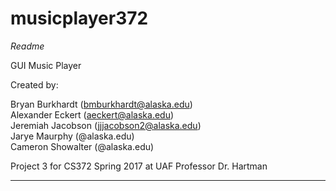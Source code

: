 # musicplayer372
*Readme*

GUI Music Player

Created by:

Bryan Burkhardt (bmburkhardt@alaska.edu)  
Alexander Eckert (aeckert@alaska.edu)  
Jeremiah Jacobson (jjjacobson2@alaska.edu)  
Jarye Maurphy (@alaska.edu)  
Cameron Showalter (@alaska.edu)  


Project 3 for CS372 Spring 2017 at UAF
Professor Dr. Hartman

***
